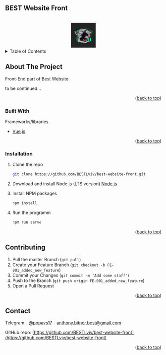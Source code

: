 ## BEST Website Front

<!-- PROJECT LOGO -->
<br/>
<div align="center">
    <img src="images/logo.JPG" alt="Logo" width="80" height="80">
</div>

<!-- TABLE OF CONTENTS -->
<details>
  <summary>Table of Contents</summary>
  <ol>
    <li>
      <a href="#about-the-project">About The Project</a>
      <ul>
        <li><a href="#built-with">Built With</a></li>
      </ul>
    </li>
    <li>
      <a href="#installation">Installation</a>
    </li>
    <li><a href="#contributing">Contributing</a></li>
    <li><a href="#contact">Contact</a></li>
  </ol>
</details>



<!-- ABOUT THE PROJECT -->
## About The Project

Front-End part of Best Website

to be continued... 

<p align="right">(<a href="#top">back to top</a>)</p>



### Built With

Frameworks/libraries.

* [Vue.js](https://v3.vuejs.org/)

<p align="right">(<a href="#top">back to top</a>)</p>



### Installation

1. Clone the repo
   ```sh
   git clone https://github.com/BESTLviv/best-website-front.git
   ```
2. Download and install Node.js (LTS version)
    [Node.js](https://nodejs.org/uk/)
    
3. Install NPM packages
   ```sh
   npm install
   ```
4. Run the programm
   ```sh
   npm run serve
   ```

<p align="right">(<a href="#top">back to top</a>)</p>



<!-- CONTRIBUTING -->
## Contributing


1. Pull the master Branch (`git pull`)
2. Create your Feature Branch (`git checkout -b FE-001_added_new_feature`)
3. Commit your Changes (`git commit -m 'Add some staff'`)
4. Push to the Branch (`git push origin FE-001_added_new_feature`)
5. Open a Pull Request

<p align="right">(<a href="#top">back to top</a>)</p>






<!-- CONTACT -->
## Contact

Telegram - [@popavs17](https://t.me/popavs17) - anthony.bitner.best@gmail.com

GitHub repo: [https://github.com/BESTLviv/best-website-front](https://github.com/BESTLviv/best-website-front)

<p align="right">(<a href="#top">back to top</a>)</p>

